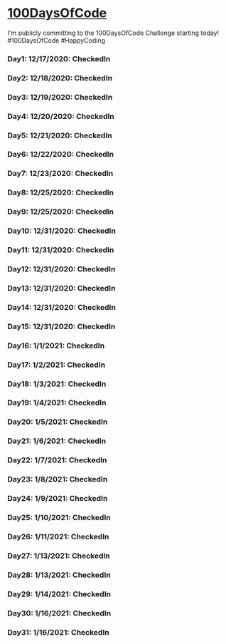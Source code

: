 # [100DaysOfCode](https://www.100daysofcode.com/)

I'm publicly committing to the 100DaysOfCode Challenge starting today!
#100DaysOfCode #HappyCoding

### Day1: 12/17/2020: CheckedIn
### Day2: 12/18/2020: CheckedIn
### Day3: 12/19/2020: CheckedIn
### Day4: 12/20/2020: CheckedIn
### Day5: 12/21/2020: CheckedIn
### Day6: 12/22/2020: CheckedIn
### Day7: 12/23/2020: CheckedIn
### Day8: 12/25/2020: CheckedIn
### Day9: 12/25/2020: CheckedIn
### Day10: 12/31/2020: CheckedIn
### Day11: 12/31/2020: CheckedIn
### Day12: 12/31/2020: CheckedIn
### Day13: 12/31/2020: CheckedIn
### Day14: 12/31/2020: CheckedIn
### Day15: 12/31/2020: CheckedIn
### Day16: 1/1/2021: CheckedIn
### Day17: 1/2/2021: CheckedIn
### Day18: 1/3/2021: CheckedIn
### Day19: 1/4/2021: CheckedIn
### Day20: 1/5/2021: CheckedIn
### Day21: 1/6/2021: CheckedIn
### Day22: 1/7/2021: CheckedIn
### Day23: 1/8/2021: CheckedIn
### Day24: 1/9/2021: CheckedIn
### Day25: 1/10/2021: CheckedIn
### Day26: 1/11/2021: CheckedIn
### Day27: 1/13/2021: CheckedIn
### Day28: 1/13/2021: CheckedIn
### Day29: 1/14/2021: CheckedIn
### Day30: 1/16/2021: CheckedIn
### Day31: 1/16/2021: CheckedIn

